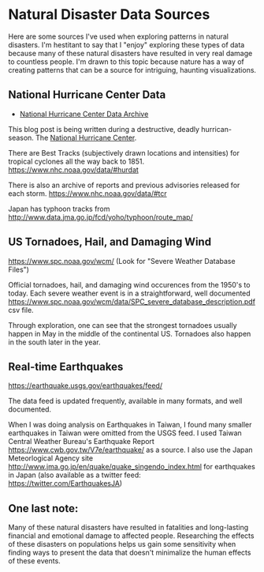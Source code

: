 # Natural Disaster Data Sources

Here are some sources I've used when exploring patterns in natural disasters.
I'm hestitant to say that I "enjoy" exploring these types of data because many
of these natural disasters have resulted in very real damage to countless
people. I'm drawn to this topic because nature has a way of creating patterns
that can be a source for intriguing, haunting visualizations.

## National Hurricane Center Data

* [National Hurricane Center Data Archive](https://www.nhc.noaa.gov/data)

This blog post is being written during a destructive, deadly hurrican-
season. The [National Hurricane Center](https://www.nhc.noaa.gov).

There are Best Tracks (subjectively drawn locations and intensities) for
tropical cyclones all the way back to 1851. https://www.nhc.noaa.gov/data/#hurdat

There is also an archive of reports and previous advisories released for
each storm.
https://www.nhc.noaa.gov/data/#tcr

Japan has typhoon tracks from 
http://www.data.jma.go.jp/fcd/yoho/typhoon/route_map/

## US Tornadoes, Hail, and Damaging Wind

https://www.spc.noaa.gov/wcm/ (Look for "Severe Weather Database Files")

Official tornadoes, hail, and damaging wind occurences from the 1950's to
today. Each severe weather event is in a straightforward, well documented
https://www.spc.noaa.gov/wcm/data/SPC_severe_database_description.pdf csv
file.

Through exploration, one can see that the strongest tornadoes usually happen
in May in the middle of the continental US. Tornadoes also happen in the
south later in the year.

## Real-time Earthquakes

https://earthquake.usgs.gov/earthquakes/feed/

The data feed is updated frequently, available in many formats, and well
documented.

When I was doing analysis on Earthquakes in Taiwan, I found many smaller
earthquakes in Taiwan were omitted from the USGS feed. I used Taiwan Central
Weather Bureau's Earthquake Report https://www.cwb.gov.tw/V7e/earthquake/ as
a source. I also use the Japan Meteorlogical Agency site
http://www.jma.go.jp/en/quake/quake_singendo_index.html for earthquakes in
Japan (also available as a twitter feed: https://twitter.com/EarthquakesJA)


## One last note:

Many of these natural disasters have resulted in fatalities and long-lasting
financial and emotional damage to affected people. Researching the effects
of these disasters on populations helps us gain some sensitivity when
finding ways to present the data that doesn't minimalize the human effects
of these events.
